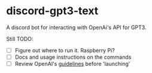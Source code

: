 # discord-gpt3-text

A discord bot for interacting with OpenAi's API for GPT3. 

Still TODO:
- [ ] Figure out where to run it. Raspberry Pi?
- [ ] Docs and usage instructions on the commands
- [ ] Review OpenAI's [guidelines](https://beta.openai.com/docs/usage-guidelines/app-review) before 'launching'
